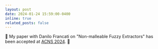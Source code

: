 ```yaml
---
layout: post
date: 2024-01-24 15:59:00-0400
inline: true
related_posts: false
---
```


:clap: My paper with Danilo Francati on "Non-malleable Fuzzy Extractors" has been accepted at [ACNS 2024](https://wp.nyu.edu/acns2024/). :clap:
